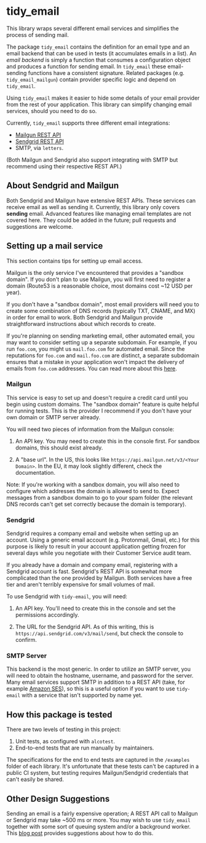 # tidy_email

This library wraps several different email services and simplifies the
process of sending mail.

The package `tidy_email` contains the definition for an email type and
an email backend that can be used in tests (it accumulates emails in a
list). An _email backend_ is simply a function that consumes a
configuration object and produces a function for sending email. In
`tidy_email` these email-sending functions have a consistent
signature. Related packages (e.g. `tidy_email_mailgun`) contain
provider specific logic and depend on `tidy_email`.

Using `tidy_email` makes it easier to hide some details of your email
provider from the rest of your application. This library can simplify
changing email services, should you need to do so.

Currently, `tidy_email` supports three different email integrations:

- [Mailgun REST API](https://documentation.mailgun.com/en/latest/api_reference.html)
- [Sendgrid REST API](https://docs.sendgrid.com/for-developers/sending-email/api-getting-started)
- SMTP, via `letters`.

(Both Mailgun and Sendgrid also support integrating with SMTP but
recommend using their respective REST API.)

## About Sendgrid and Mailgun

Both Sendgrid and Mailgun have extensive REST APIs. These services can
receive email as well as sending it. Currently, this library only
covers **sending** email. Advanced features like managing email
templates are not covered here. They could be added in the future;
pull requests and suggestions are welcome.

## Setting up a mail service

This section contains tips for setting up email access.

Mailgun is the only service I've encountered that provides a "sandbox
domain". If you don't plan to use Mailgun, you will first need to
register a domain (Route53 is a reasonable choice, most domains cost
~12 USD per year).

If you don't have a "sandbox domain", most email providers will need
you to create some combination of DNS records (typically TXT, CNAME,
and MX) in order for email to work. Both Sendgrid and Mailgun provide
straightforward instructions about which records to create.

If you're planning on sending marketing email, other automated email,
you may want to consider setting up a separate subdomain. For example,
if you run `foo.com`, you might us `mail.foo.com` for automated
email. Since the reputations for `foo.com` and `mail.foo.com` are
distinct, a separate subdomain ensures that a mistake in your
application won't impact the delivery of emails from `foo.com`
addresses. You can read more about this
[here](https://www.mailgun.com/blog/the-basics-of-email-subdomains/).

### Mailgun

This service is easy to set up and doesn't require a credit card until
you begin using custom domains. The "sandbox domain" feature is quite
helpful for running tests. This is the provider I recommend if you
don't have your own domain or SMTP server already.

You will need two pieces of information from the Mailgun console:

1. An API key. You may need to create this in the console first. For
   sandbox domains, this should exist already.

2. A "base url". In the US, this looks like
   `https://api.mailgun.net/v3/<Your Domain>`. In the EU, it may look
   slightly different, check the documentation.

Note: If you're working with a sandbox domain, you will also need to
configure which addresses the domain is allowed to send to. Expect
messages from a sandbox domain to go to your spam folder (the relevant
DNS records can't get set correctly because the domain is temporary).

### Sendgrid

Sendgrid requires a company email and website when setting up an
account. Using a generic email account (e.g. Protonmail, Gmail, etc.)
for this purpose is likely to result in your account application
getting frozen for several days while you negotiate with their
Customer Service audit team.

If you already have a domain and company email, registering with a
Sendgrid account is fast. Sendgrid's REST API is somewhat more
complicated than the one provided by Mailgun. Both services have a
free tier and aren't terribly expensive for small volumes of mail.

To use Sendgrid with `tidy-email`, you will need:

1. An API key. You'll need to create this in the console and set the
   permissions accordingly.

2. The URL for the Sendgrid API. As of this writing, this is
   `https://api.sendgrid.com/v3/mail/send`, but check the console to
   confirm.

### SMTP Server

This backend is the most generic. In order to utilize an SMTP server,
you will need to obtain the hostname, username, and password for the
server. Many email services support SMTP in addition to a REST API
(take, for example [Amazon
SES](https://docs.aws.amazon.com/ses/latest/dg/smtp-credentials.html)),
so this is a useful option if you want to use `tidy-email` with a
service that isn't supported by name yet.

## How this package is tested

There are two levels of testing in this project:

1. Unit tests, as configured with `alcotest`.
2. End-to-end tests that are run manually by maintainers.

The specifications for the end to end tests are captured in the
`/examples` folder of each library. It's unfortunate that these tests
can't be captured in a public CI system, but testing requires
Mailgun/Sendgrid credentials that can't easily be shared.

## Other Design Suggestions

Sending an email is a fairly expensive operation; A REST API call to
Mailgun or Sendgrid may take ~500 ms or more. You may wish to use
`tidy_email` together with some sort of queuing system and/or a
background worker. This [blog
post](https://jsthomas.github.io/ocaml-email.html) provides
suggestions about how to do this.
